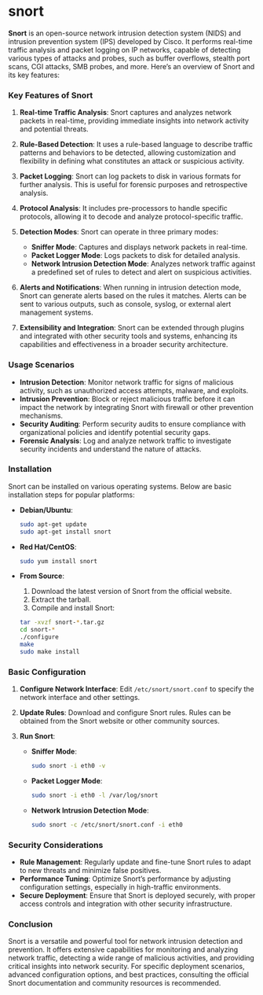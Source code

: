 # snort

**Snort** is an open-source network intrusion detection system (NIDS) and intrusion prevention system (IPS) developed by Cisco. It performs real-time traffic analysis and packet logging on IP networks, capable of detecting various types of attacks and probes, such as buffer overflows, stealth port scans, CGI attacks, SMB probes, and more. Here’s an overview of Snort and its key features:

### Key Features of Snort

1. **Real-time Traffic Analysis**: Snort captures and analyzes network packets in real-time, providing immediate insights into network activity and potential threats.

2. **Rule-Based Detection**: It uses a rule-based language to describe traffic patterns and behaviors to be detected, allowing customization and flexibility in defining what constitutes an attack or suspicious activity.

3. **Packet Logging**: Snort can log packets to disk in various formats for further analysis. This is useful for forensic purposes and retrospective analysis.

4. **Protocol Analysis**: It includes pre-processors to handle specific protocols, allowing it to decode and analyze protocol-specific traffic.

5. **Detection Modes**: Snort can operate in three primary modes:
   - **Sniffer Mode**: Captures and displays network packets in real-time.
   - **Packet Logger Mode**: Logs packets to disk for detailed analysis.
   - **Network Intrusion Detection Mode**: Analyzes network traffic against a predefined set of rules to detect and alert on suspicious activities.

6. **Alerts and Notifications**: When running in intrusion detection mode, Snort can generate alerts based on the rules it matches. Alerts can be sent to various outputs, such as console, syslog, or external alert management systems.

7. **Extensibility and Integration**: Snort can be extended through plugins and integrated with other security tools and systems, enhancing its capabilities and effectiveness in a broader security architecture.

### Usage Scenarios

- **Intrusion Detection**: Monitor network traffic for signs of malicious activity, such as unauthorized access attempts, malware, and exploits.
- **Intrusion Prevention**: Block or reject malicious traffic before it can impact the network by integrating Snort with firewall or other prevention mechanisms.
- **Security Auditing**: Perform security audits to ensure compliance with organizational policies and identify potential security gaps.
- **Forensic Analysis**: Log and analyze network traffic to investigate security incidents and understand the nature of attacks.

### Installation

Snort can be installed on various operating systems. Below are basic installation steps for popular platforms:

- **Debian/Ubuntu**:

  ```bash
  sudo apt-get update
  sudo apt-get install snort
  ```

- **Red Hat/CentOS**:

  ```bash
  sudo yum install snort
  ```

- **From Source**:

  1. Download the latest version of Snort from the official website.
  2. Extract the tarball.
  3. Compile and install Snort:

  ```bash
  tar -xvzf snort-*.tar.gz
  cd snort-*
  ./configure
  make
  sudo make install
  ```

### Basic Configuration

1. **Configure Network Interface**: Edit `/etc/snort/snort.conf` to specify the network interface and other settings.

2. **Update Rules**: Download and configure Snort rules. Rules can be obtained from the Snort website or other community sources.

3. **Run Snort**:

   - **Sniffer Mode**:

     ```bash
     sudo snort -i eth0 -v
     ```

   - **Packet Logger Mode**:

     ```bash
     sudo snort -i eth0 -l /var/log/snort
     ```

   - **Network Intrusion Detection Mode**:

     ```bash
     sudo snort -c /etc/snort/snort.conf -i eth0
     ```

### Security Considerations

- **Rule Management**: Regularly update and fine-tune Snort rules to adapt to new threats and minimize false positives.
- **Performance Tuning**: Optimize Snort’s performance by adjusting configuration settings, especially in high-traffic environments.
- **Secure Deployment**: Ensure that Snort is deployed securely, with proper access controls and integration with other security infrastructure.

### Conclusion

Snort is a versatile and powerful tool for network intrusion detection and prevention. It offers extensive capabilities for monitoring and analyzing network traffic, detecting a wide range of malicious activities, and providing critical insights into network security. For specific deployment scenarios, advanced configuration options, and best practices, consulting the official Snort documentation and community resources is recommended.
